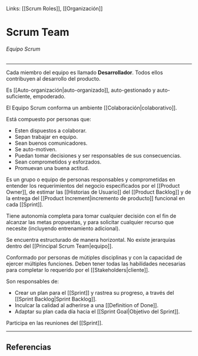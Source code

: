 Links: [[Scrum Roles]], [[Organización]]

# Scrum Team
###### Equipo Scrum
---

Cada miembro del equipo es llamado **Desarrollador**. Todos ellos contribuyen al desarrollo del producto.

Es [[Auto-organización|auto-organizado]], auto-gestionado y auto-suficiente, empoderado.

El Equipo Scrum conforma un ambiente [[Colaboración|colaborativo]].

Está compuesto por personas que:
- Esten dispuestos a colaborar.
- Sepan trabajar en equipo.
- Sean buenos comunicadores.
- Se auto-motiven.
- Puedan tomar decisiones y ser responsables de sus consecuencias.
- Sean comprometidos y esforzados.
- Promuevan una buena actitud.

Es un grupo o equipo de personas responsables y comprometidas en entender los requerimientos del negocio especificados por el [[Product Owner]], de estimar las [[Historias de Usuario]] del [[Product Backlog]] y de la entrega del [[Product Increment|incremento de producto]] funcional en cada [[Sprint]].

Tiene autonomía completa para tomar cualquier decisión con el fin de alcanzar las metas propuestas, y para solicitar cualquier recurso que necesite (incluyendo entrenamiento adicional).

Se encuentra estructurado de manera horizontal. No existe jerarquías dentro del [[Principal Scrum Team|equipo]].

Conformado por personas de mútiples disciplinas y con la capacidad de ejercer múltiples funciones. Deben tener todas las habilidades necesarias para completar lo requerido por el [[Stakeholders|cliente]].

Son responsables de:
- Crear un plan para el [[Sprint]] y rastrea su progreso, a través del [[Sprint Backlog|Sprint Backlog]].
- Inculcar la calidad al adherirse a una [[Definition of Done]].
- Adaptar su plan cada día hacia el [[Sprint Goal|Objetivo del Sprint]].

Participa en las reuniones del [[Sprint]].

---

## Referencias

